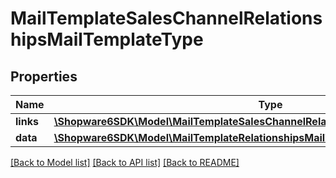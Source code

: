 # MailTemplateSalesChannelRelationshipsMailTemplateType

## Properties
Name | Type | Description | Notes
------------ | ------------- | ------------- | -------------
**links** | [**\Shopware6SDK\Model\MailTemplateSalesChannelRelationshipsMailTemplateTypeLinks**](MailTemplateSalesChannelRelationshipsMailTemplateTypeLinks.md) |  | [optional] 
**data** | [**\Shopware6SDK\Model\MailTemplateRelationshipsMailTemplateTypeData**](MailTemplateRelationshipsMailTemplateTypeData.md) |  | [optional] 

[[Back to Model list]](../../README.md#documentation-for-models) [[Back to API list]](../../README.md#documentation-for-api-endpoints) [[Back to README]](../../README.md)

